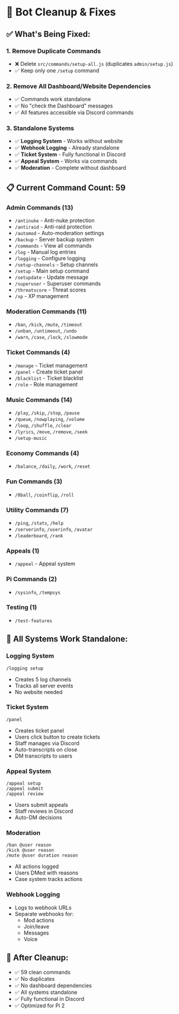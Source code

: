 # 🧹 Bot Cleanup & Fixes

## ✅ What's Being Fixed:

### 1. **Remove Duplicate Commands**
- ❌ Delete `src/commands/setup-all.js` (duplicates `admin/setup.js`)
- ✅ Keep only one `/setup` command

### 2. **Remove All Dashboard/Website Dependencies**
- ✅ Commands work standalone
- ✅ No "check the Dashboard" messages
- ✅ All features accessible via Discord commands

### 3. **Standalone Systems**
- ✅ **Logging System** - Works without website
- ✅ **Webhook Logging** - Already standalone
- ✅ **Ticket System** - Fully functional in Discord
- ✅ **Appeal System** - Works via commands
- ✅ **Moderation** - Complete without dashboard

## 📋 Current Command Count: 59

### **Admin Commands (13)**
- `/antinuke` - Anti-nuke protection
- `/antiraid` - Anti-raid protection
- `/automod` - Auto-moderation settings
- `/backup` - Server backup system
- `/commands` - View all commands
- `/log` - Manual log entries
- `/logging` - Configure logging
- `/setup-channels` - Setup channels
- `/setup` - Main setup command
- `/setupdate` - Update message
- `/superuser` - Superuser commands
- `/threatscore` - Threat scores
- `/xp` - XP management

### **Moderation Commands (11)**
- `/ban`, `/kick`, `/mute`, `/timeout`
- `/unban`, `/untimeout`, `/undo`
- `/warn`, `/case`, `/lock`, `/slowmode`

### **Ticket Commands (4)**
- `/manage` - Ticket management
- `/panel` - Create ticket panel
- `/blacklist` - Ticket blacklist
- `/role` - Role management

### **Music Commands (14)**
- `/play`, `/skip`, `/stop`, `/pause`
- `/queue`, `/nowplaying`, `/volume`
- `/loop`, `/shuffle`, `/clear`
- `/lyrics`, `/move`, `/remove`, `/seek`
- `/setup-music`

### **Economy Commands (4)**
- `/balance`, `/daily`, `/work`, `/reset`

### **Fun Commands (3)**
- `/8ball`, `/coinflip`, `/roll`

### **Utility Commands (7)**
- `/ping`, `/stats`, `/help`
- `/serverinfo`, `/userinfo`, `/avatar`
- `/leaderboard`, `/rank`

### **Appeals (1)**
- `/appeal` - Appeal system

### **Pi Commands (2)**
- `/sysinfo`, `/tempsys`

### **Testing (1)**
- `/test-features`

## 🎯 All Systems Work Standalone:

### **Logging System**
```
/logging setup
```
- Creates 5 log channels
- Tracks all server events
- No website needed

### **Ticket System**
```
/panel
```
- Creates ticket panel
- Users click button to create tickets
- Staff manages via Discord
- Auto-transcripts on close
- DM transcripts to users

### **Appeal System**
```
/appeal setup
/appeal submit
/appeal review
```
- Users submit appeals
- Staff reviews in Discord
- Auto-DM decisions

### **Moderation**
```
/ban @user reason
/kick @user reason
/mute @user duration reason
```
- All actions logged
- Users DMed with reasons
- Case system tracks actions

### **Webhook Logging**
- Logs to webhook URLs
- Separate webhooks for:
  - Mod actions
  - Join/leave
  - Messages
  - Voice

## 🚀 After Cleanup:

- ✅ 59 clean commands
- ✅ No duplicates
- ✅ No dashboard dependencies
- ✅ All systems standalone
- ✅ Fully functional in Discord
- ✅ Optimized for Pi 2

